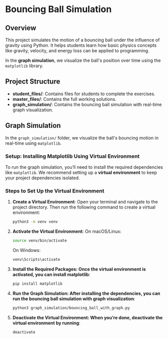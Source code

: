 # Bouncing Ball Simulation

## Overview
This project simulates the motion of a bouncing ball under the influence of gravity using Python. It helps students learn how basic physics concepts like gravity, velocity, and energy loss can be applied to programming.

In the **graph simulation**, we visualize the ball's position over time using the `matplotlib` library.

## Project Structure
- **student_files/**: Contains files for students to complete the exercises.
- **master_files/**: Contains the full working solutions.
- **graph_simulation/**: Contains the bouncing ball simulation with real-time graph visualization.

## Graph Simulation
In the `graph_simulation/` folder, we visualize the ball's bouncing motion in real-time using `matplotlib`.

### Setup: Installing Matplotlib Using Virtual Environment

To run the graph simulation, you’ll need to install the required dependencies like `matplotlib`. We recommend setting up a **virtual environment** to keep your project dependencies isolated.

### Steps to Set Up the Virtual Environment

1. **Create a Virtual Environment**:
   Open your terminal and navigate to the project directory. Then run the following command to create a virtual environment:
   ```bash
   python3 -m venv venv
2. **Activate the Virtual Environment**:
    On macOS/Linux:
    ```bash
    source venv/bin/activate
    ```

    On Windows:
    ```bash
    venv\Scripts\activate
    ```

3. **Install the Required Packages: Once the virtual environment is activated, you can install matplotlib**:

    ```bash
    pip install matplotlib
    ```

4. **Run the Graph Simulation: After installing the dependencies, you can run the bouncing ball simulation with graph visualization**:
    ```bash
    python3 graph_simulation/bouncing_ball_with_graph.py
    ```

5. **Deactivate the Virtual Environment: When you’re done, deactivate the virtual environment by running**:

    ```bash
    deactivate
    ```